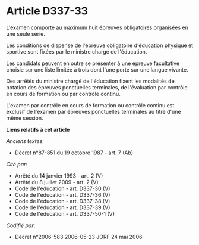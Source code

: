 # Article D337-33

L'examen comporte au maximum huit épreuves obligatoires organisées en une seule série.

Les conditions de dispense de l'épreuve obligatoire d'éducation physique et sportive sont fixées par le ministre chargé de
l'éducation.

Les candidats peuvent en outre se présenter à une épreuve facultative choisie sur une liste limitée à trois dont l'une porte
sur une langue vivante.

Des arrêtés du ministre chargé de l'éducation fixent les modalités de notation des épreuves ponctuelles terminales, de
l'évaluation par contrôle en cours de formation ou par contrôle continu.

L'examen par contrôle en cours de formation ou contrôle continu est exclusif de l'examen par épreuves ponctuelles terminales
au titre d'une même session.

**Liens relatifs à cet article**

_Anciens textes_:

  - Décret n°87-851 du 19 octobre 1987 - art. 7 (Ab)

_Cité par_:

  - Arrêté du 14 janvier 1993 - art. 2 (V)
  - Arrêté du 8 juillet 2009 - art. 2 (V)
  - Code de l'éducation - art. D337-30 (V)
  - Code de l'éducation - art. D337-36 (V)
  - Code de l'éducation - art. D337-38 (V)
  - Code de l'éducation - art. D337-39 (V)
  - Code de l'éducation - art. D337-50-1 (V)

_Codifié par_:

  - Décret n°2006-583 2006-05-23 JORF 24 mai 2006
